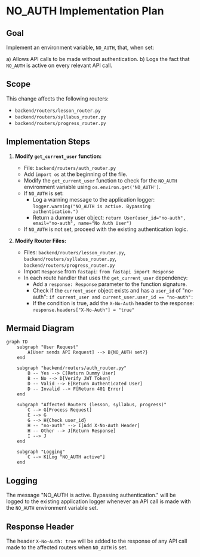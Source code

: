 # NO_AUTH Implementation Plan

## Goal

Implement an environment variable, `NO_AUTH`, that, when set:

a) Allows API calls to be made without authentication.
b) Logs the fact that `NO_AUTH` is active on every relevant API call.

## Scope

This change affects the following routers:

*   `backend/routers/lesson_router.py`
*   `backend/routers/syllabus_router.py`
*   `backend/routers/progress_router.py`

## Implementation Steps

1.  **Modify `get_current_user` function:**

    *   File: `backend/routers/auth_router.py`
    *   Add `import os` at the beginning of the file.
    *   Modify the `get_current_user` function to check for the `NO_AUTH` environment variable using `os.environ.get('NO_AUTH')`.
    *   If `NO_AUTH` is set:
        *   Log a warning message to the application logger: `logger.warning("NO_AUTH is active. Bypassing authentication.")`
        *   Return a dummy user object: `return User(user_id="no-auth", email="no-auth", name="No Auth User")`
    *   If `NO_AUTH` is not set, proceed with the existing authentication logic.

2.  **Modify Router Files:**

    *   Files: `backend/routers/lesson_router.py`, `backend/routers/syllabus_router.py`, `backend/routers/progress_router.py`
    *   Import `Response` from `fastapi`: `from fastapi import Response`
    *   In each route handler that uses the `get_current_user` dependency:
        *   Add a `response: Response` parameter to the function signature.
        *   Check if the `current_user` object exists and has a `user_id` of "no-auth": `if current_user and current_user.user_id == "no-auth":`
        *   If the condition is true, add the `X-No-Auth` header to the response: `response.headers["X-No-Auth"] = "true"`

## Mermaid Diagram

```mermaid
graph TD
    subgraph "User Request"
        A[User sends API Request] --> B{NO_AUTH set?}
    end

    subgraph "backend/routers/auth_router.py"
        B -- Yes --> C[Return Dummy User]
        B -- No --> D[Verify JWT Token]
        D -- Valid --> E[Return Authenticated User]
        D -- Invalid --> F[Return 401 Error]
    end

    subgraph "Affected Routers (lesson, syllabus, progress)"
        C --> G[Process Request]
        E --> G
        G --> H{Check user_id}
        H -- "no-auth" --> I[Add X-No-Auth Header]
        H -- Other --> J[Return Response]
        I --> J
    end

    subgraph "Logging"
        C --> K[Log "NO_AUTH active"]
    end
```

## Logging

The message "NO_AUTH is active. Bypassing authentication." will be logged to the existing application logger whenever an API call is made with the `NO_AUTH` environment variable set.

## Response Header

The header `X-No-Auth: true` will be added to the response of any API call made to the affected routers when `NO_AUTH` is set.